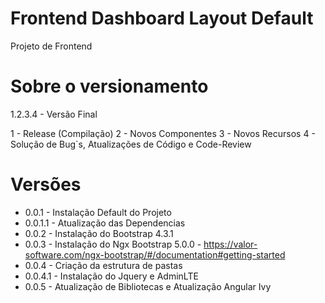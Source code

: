 # Frontend Dashboard Layout Default

Projeto de Frontend

# Sobre o versionamento

1.2.3.4 - Versão Final

1 - Release (Compilação)
2 - Novos Componentes
3 - Novos Recursos
4 - Solução de Bug`s, Atualizações de Código e Code-Review

# Versões

- 0.0.1       - Instalação Default do Projeto
- 0.0.1.1     - Atualização das Dependencias
- 0.0.2       - Instalação do Bootstrap 4.3.1
- 0.0.3       - Instalação do Ngx Bootstrap 5.0.0 - https://valor-software.com/ngx-bootstrap/#/documentation#getting-started
- 0.0.4       - Criação da estrutura de pastas
- 0.0.4.1     - Instalação do Jquery e AdminLTE
- 0.0.5       - Atualização de Bibliotecas e Atualização Angular Ivy
